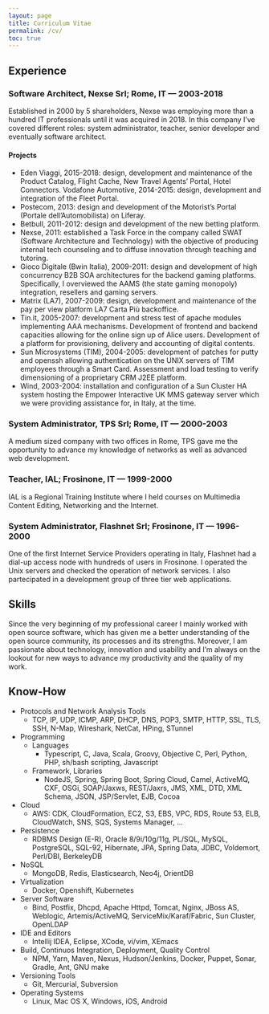 ```yaml
---
layout: page
title: Curriculum Vitae
permalink: /cv/
toc: true
---
```


## Experience

### Software Architect, Nexse Srl; Rome, IT — 2003-2018

Established in 2000 by 5 shareholders, Nexse was employing more than a hundred IT professionals until it was acquired in 2018. In this company I’ve covered different roles: system administrator, teacher, senior developer and eventually software architect. 

#### Projects

- Eden Viaggi, 2015-2018: design, development and maintenance of the Product Catalog, Flight Cache, New Travel Agents’ Portal, Hotel Connectors.
Vodafone Automotive, 2014-2015: design, development and integration of the Fleet Portal.
- Postecom, 2013: design and development of the Motorist’s Portal (Portale dell’Automobilista) on Liferay.
- Betbull, 2011-2012: design and development of the new betting platform.
- Nexse, 2011: established a Task Force in the company called SWAT (Software Architecture and Technology) with the objective of producing internal tech counseling and to diffuse innovation through teaching and tutoring. 
- Gioco Digitale (Bwin Italia), 2009-2011: design and development of high concurrency B2B SOA architectures for the backend gaming platforms. Specifically, I overviewed the AAMS (the state gaming monopoly) integration, resellers and gaming servers. 
- Matrix (LA7), 2007-2009: design, development and maintenance of the pay per view platform LA7 Carta Più backoffice.
- Tin.it, 2005-2007: development and stress test of apache modules implementing AAA mechanisms. Development of frontend and backend capacities allowing for the online sign up of Alice users. Development of a platform for provisioning, delivery and accounting of digital contents.
- Sun Microsystems (TIM), 2004-2005: development of patches for putty and openssh allowing authentication on the UNIX servers of TIM employees through a Smart Card. Assessment and load testing to verify dimensioning of a proprietary CRM J2EE platform.
- Wind, 2003-2004: installation and configuration of a Sun Cluster HA system hosting the Empower Interactive UK MMS gateway server which we were providing assistance for, in Italy, at the time.

### System Administrator, TPS Srl; Rome, IT — 2000-2003

A medium sized company with two offices in Rome, TPS gave me the opportunity to advance my knowledge of networks as well as advanced web development.

### Teacher, IAL; Frosinone, IT — 1999-2000

IAL is a Regional Training Institute where I held courses on Multimedia Content Editing, Networking and the Internet. 

### System Administrator, Flashnet Srl; Frosinone, IT — 1996-2000 

One of the first Internet Service Providers operating in Italy, Flashnet had a
dial-up access node with hundreds of users in Frosinone. I operated the Unix
servers and checked the operation of network services. I also partecipated in a
development group of three tier web applications.

## Skills

Since the very beginning of my professional career I mainly worked with open source software, which has given me a better understanding of the open source community, its processes and its strengths. Moreover, I am passionate about technology, innovation and usability and I’m always on the lookout for new ways to advance my productivity and the quality of my work.

## Know-How

- Protocols and Network Analysis Tools
  - TCP, IP, UDP, ICMP, ARP, DHCP, DNS, POP3, SMTP, HTTP, SSL, TLS, SSH, N-Map, Wireshark, NetCat, HPing, STunnel
- Programming
  - Languages
    - Typescript, C, Java, Scala, Groovy, Objective C, Perl, Python, PHP, sh/bash scripting, Javascript 
  - Framework, Libraries
    - NodeJS, Spring, Spring Boot, Spring Cloud, Camel, ActiveMQ, CXF, OSGi, SOAP/Jaxws, REST/Jaxrs, JMS, XML, DTD, XML Schema, JSON, JSP/Servlet, EJB, Cocoa
- Cloud
  - AWS: CDK, CloudFormation, EC2, S3, EBS, VPC, RDS, Route 53, ELB, CloudWatch, SNS, SQS, Systems Manager, ...
- Persistence
  - RDBMS Design (E-R), Oracle 8/9i/10g/11g, PL/SQL, MySQL, PostgreSQL, SQL-92, Hibernate, JPA, Spring Data, JDBC, Voldemort, Perl/DBI, BerkeleyDB
- NoSQL
  - MongoDB, Redis, Elasticsearch, Neo4j, OrientDB
- Virtualization
  - Docker, Openshift, Kubernetes
- Server Software
  - Bind, Postfix, Dhcpd, Apache Httpd, Tomcat, Nginx, JBoss AS, Weblogic, Artemis/ActiveMQ, ServiceMix/Karaf/Fabric, Sun Cluster, OpenLDAP
- IDE and Editors
  - Intellij IDEA, Eclipse, XCode, vi/vim, XEmacs
- Build, Continuos Integration, Deployment, Quality Control
  - NPM, Yarn, Maven, Nexus, Hudson/Jenkins, Docker, Puppet, Sonar, Gradle, Ant, GNU make
- Versioning Tools
  - Git, Mercurial, Subversion 
- Operating Systems
  - Linux, Mac OS X, Windows, iOS, Android 
